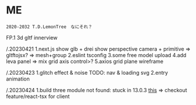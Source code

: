 # ME

```
2020-2032 T.D.LemonTree　なにそれ？
```

FP.1 3d gltf innerview

/.20230421 
1.next.js show glb + drei show perspective camera + primitive => gltftojsx? => mesh+group
2.eslint tsconfig
3.some free model upload
4.add leva panel => mix grid axis control>?
5.axios grid plane wireframe

/.20230423
1.glitch effect & noise
TODO: nav & loading svg
2.entry animation

/.20230424
1.build three module not found: stuck in 13.0.3 [this](https://github.com/pmndrs/react-postprocessing/issues/168)
=> checkout feature/react-tsx for client
